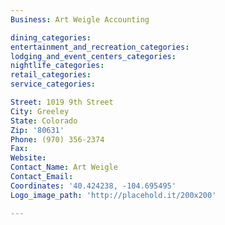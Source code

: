 ```yaml
---
Business: Art Weigle Accounting

dining_categories:
entertainment_and_recreation_categories:
lodging_and_event_centers_categories:
nightlife_categories:
retail_categories:
service_categories:

Street: 1019 9th Street
City: Greeley
State: Colorado
Zip: '80631'
Phone: (970) 356-2374
Fax:
Website:
Contact_Name: Art Weigle
Contact_Email:
Coordinates: '40.424238, -104.695495'
Logo_image_path: 'http://placehold.it/200x200'

---
```



